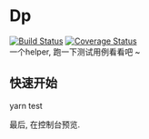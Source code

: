 # Dp
[![Build Status](https://travis-ci.com/roftLin/dp.svg?branch=master)](https://travis-ci.com/roftLin/dp)
[![Coverage Status](https://coveralls.io/repos/github/roftLin/dp/badge.svg?branch=master)](https://coveralls.io/github/roftLin/dp?branch=master)  
一个helper, 跑一下测试用例看看吧 ~
 
## 快速开始

yarn test 

最后, 在控制台预览.